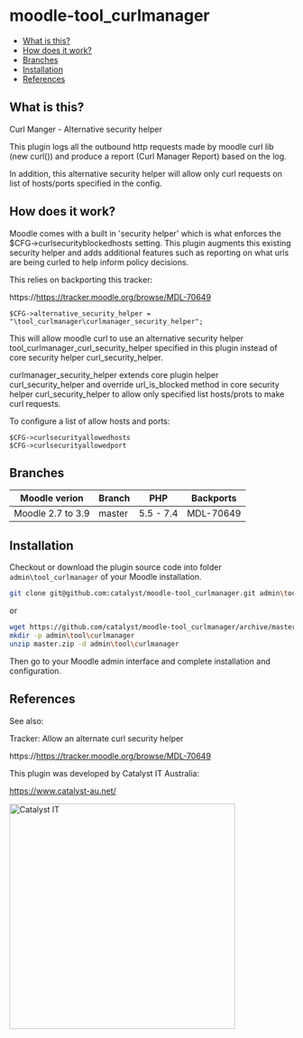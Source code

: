 # moodle-tool_curlmanager

* [What is this?](#what-is-this)
* [How does it work?](#how-does-it-work)
* [Branches](#branches)
* [Installation](#installation)
* [References](#references)


What is this?
-------------
Curl Manger - Alternative security helper

This plugin logs all the outbound http requests made by moodle curl lib (new curl()) and produce a report (Curl Manager Report) based on the log.

In addition, this alternative security helper will allow only curl requests on list of hosts/ports specified in the config.

How does it work?
-----------------

Moodle comes with a built in 'security helper' which is what enforces the $CFG->curlsecurityblockedhosts setting. This plugin augments this existing security helper and adds additional features such as reporting on what urls are being curled to help inform policy decisions.

This relies on backporting this tracker:

https://https://tracker.moodle.org/browse/MDL-70649


```
$CFG->alternative_security_helper = "\tool_curlmanager\curlmanager_security_helper";
```

This will allow moodle curl to use an alternative security helper tool_curlmanager_curl_security_helper specified in this plugin
instead of core security helper curl_security_helper.

curlmanager_security_helper extends core plugin helper curl_security_helper and override url_is_blocked method in 
core security helper curl_security_helper to allow only specified list hosts/prots to make curl requests.

To configure a list of allow hosts and ports:

```
$CFG->curlsecurityallowedhosts
$CFG->curlsecurityallowedport
```

Branches
--------

| Moodle verion     | Branch      | PHP       | Backports |
| ----------------- | ----------- | --------  | ----------|
| Moodle 2.7 to 3.9 | master      | 5.5 - 7.4 | MDL-70649 |


Installation
------------
Checkout or download the plugin source code into folder `admin\tool_curlmanager` of your Moodle installation.

```sh
git clone git@github.com:catalyst/moodle-tool_curlmanager.git admin\tool\curlmanager
```
or
```sh
wget https://github.com/catalyst/moodle-tool_curlmanager/archive/master.zip
mkdir -p admin\tool\curlmanager
unzip master.zip -d admin\tool\curlmanager
```
Then go to your Moodle admin interface and complete installation and configuration.

References
----------

See also:

Tracker: Allow an alternate curl security helper

https://https://tracker.moodle.org/browse/MDL-70649

This plugin was developed by Catalyst IT Australia:

https://www.catalyst-au.net/

<img alt="Catalyst IT" src="https://cdn.rawgit.com/CatalystIT-AU/moodle-auth_saml2/master/pix/catalyst-logo.svg" width="400">
